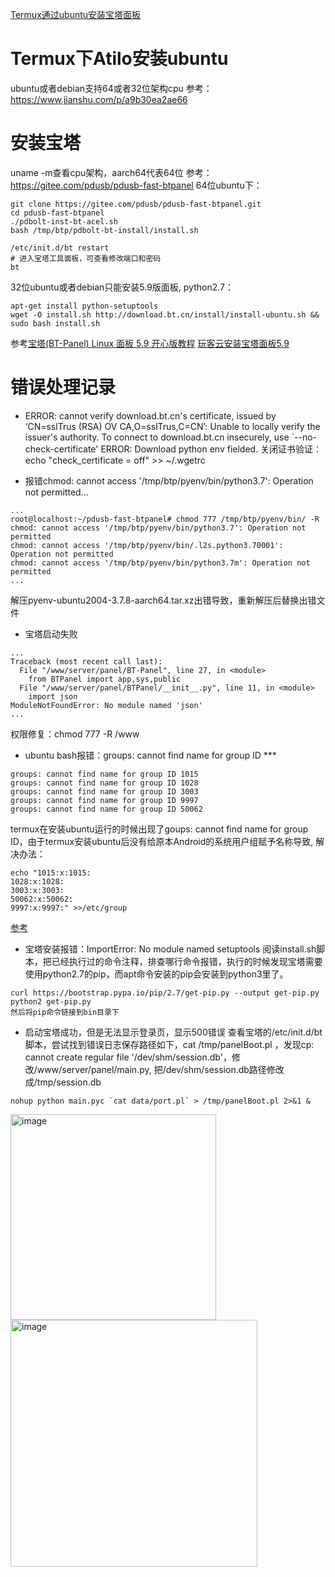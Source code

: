 [Termux通过ubuntu安装宝塔面板](https://github.com/cloudswave/blog/issues/20)

# Termux下Atilo安装ubuntu
ubuntu或者debian支持64或者32位架构cpu
参考：https://www.jianshu.com/p/a9b30ea2ae66
# 安装宝塔
uname -m查看cpu架构，aarch64代表64位
参考：https://gitee.com/pdusb/pdusb-fast-btpanel
64位ubuntu下：
```
git clone https://gitee.com/pdusb/pdusb-fast-btpanel.git
cd pdusb-fast-btpanel
./pdbolt-inst-bt-acel.sh
bash /tmp/btp/pdbolt-bt-install/install.sh

/etc/init.d/bt restart
# 进入宝塔工具面板，可查看修改端口和密码
bt
```
32位ubuntu或者debian只能安装5.9版面板, python2.7：
```
apt-get install python-setuptools
wget -O install.sh http://download.bt.cn/install/install-ubuntu.sh && sudo bash install.sh
```
参考[宝塔(BT-Panel) Linux 面板 5.9 开心版教程](https://www.234du.com/1194.html)
[玩客云安装宝塔面板5.9](https://blog.csdn.net/lovelinchuangfeng/article/details/123843230)
# 错误处理记录
- ERROR: cannot verify download.bt.cn's certificate, issued by ‘CN=sslTrus (RSA) OV CA,O=sslTrus,C=CN’: Unable to locally verify the issuer's authority. To connect to download.bt.cn insecurely, use `--no-check-certificate' ERROR: Download python env fielded.
关闭证书验证：echo "check_certificate = off" >> ~/.wgetrc

-  报错chmod: cannot access '/tmp/btp/pyenv/bin/python3.7': Operation not permitted...
```
...
root@localhost:~/pdusb-fast-btpanel# chmod 777 /tmp/btp/pyenv/bin/ -R
chmod: cannot access '/tmp/btp/pyenv/bin/python3.7': Operation not permitted
chmod: cannot access '/tmp/btp/pyenv/bin/.l2s.python3.70001': Operation not permitted
chmod: cannot access '/tmp/btp/pyenv/bin/python3.7m': Operation not permitted
...
```
解压pyenv-ubuntu2004-3.7.8-aarch64.tar.xz出错导致，重新解压后替换出错文件

- 宝塔启动失败
```
...
Traceback (most recent call last):
  File "/www/server/panel/BT-Panel", line 27, in <module>
    from BTPanel import app,sys,public
  File "/www/server/panel/BTPanel/__init__.py", line 11, in <module>
    import json
ModuleNotFoundError: No module named 'json'
...
```
权限修复：chmod 777 -R /www

- ubuntu bash报错：groups: cannot find name for group ID ***
```
groups: cannot find name for group ID 1015
groups: cannot find name for group ID 1028
groups: cannot find name for group ID 3003
groups: cannot find name for group ID 9997
groups: cannot find name for group ID 50062
```
termux在安装ubuntu运行的时候出现了goups: cannot find name for group ID，由于termux安装ubuntu后没有给原本Android的系统用户组赋予名称导致, 解决办法：
```
echo "1015:x:1015:
1028:x:1028:
3003:x:3003:
50062:x:50062:
9997:x:9997:" >>/etc/group
```
[参考](https://blog.csdn.net/babytiger/article/details/112121506)

- 宝塔安装报错：ImportError: No module named setuptools
阅读install.sh脚本，把已经执行过的命令注释，排查哪行命令报错，执行的时候发现宝塔需要使用python2.7的pip，而apt命令安装的pip会安装到python3里了。
```
curl https://bootstrap.pypa.io/pip/2.7/get-pip.py --output get-pip.py 
python2 get-pip.py
然后将pip命令链接到bin目录下
```
- 启动宝塔成功，但是无法显示登录页，显示500错误
查看宝塔的/etc/init.d/bt 脚本，尝试找到错误日志保存路径如下，cat /tmp/panelBoot.pl ，发现cp: cannot create regular file '/dev/shm/session.db'，修改/www/server/panel/main.py, 把/dev/shm/session.db路径修改成/tmp/session.db
```
nohup python main.pyc `cat data/port.pl` > /tmp/panelBoot.pl 2>&1 & 
```
<img width="329" alt="image" src="https://user-images.githubusercontent.com/5915548/215061606-14bf121c-db32-4397-8084-ffebc7fd2965.png">
<img width="395" alt="image" src="https://user-images.githubusercontent.com/5915548/215062467-bd13cfeb-a6a7-42aa-af81-d4bab63b8af2.png">


<!--csdn-article-id:128755099-->